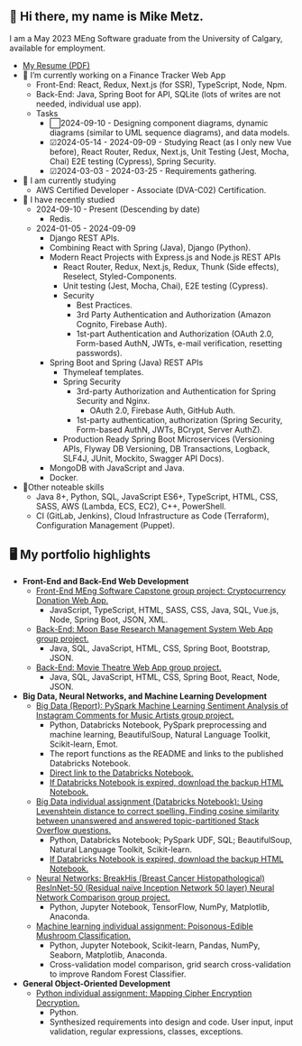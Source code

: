## 👋 Hi there, my name is Mike Metz.

<!--
**m-metz/m-metz** is a ✨ _special_ ✨ repository because its `README.md` (this file) appears on your GitHub profile.

Here are some ideas to get you started:

- 🔭 I’m currently working on ...
- 🌱 I’m currently learning ...
- 👯 I’m looking to collaborate on ...
- 🤔 I’m looking for help with ...
- 💬 Ask me about ...
- 📫 How to reach me: ...
- 😄 Pronouns: ...
- ⚡ Fun fact: ...
-->

I am a May 2023 MEng Software graduate from the University of Calgary, available for employment.
- [My Resume (PDF)](https://onedrive.live.com/?authkey=%21AAx0QusWUhYAJ24&id=5564EAC6A68D4D1B%21735676&cid=5564EAC6A68D4D1B&parId=root&o=OneUp)
- 🔭 I’m currently working on a Finance Tracker Web App
  - Front-End: React, Redux, Next.js (for SSR), TypeScript, Node, Npm.
  - Back-End: Java, Spring Boot for API, SQLite (lots of writes are not needed, individual use app).
  - Tasks
    - ⬜2024-09-10 - Designing component diagrams, dynamic diagrams (similar to UML sequence diagrams), and data models.
    - ☑2024-05-14 - 2024-09-09 - Studying React (as I only new Vue before), React Router, Redux, Next.js, Unit Testing (Jest, Mocha, Chai) E2E testing (Cypress), Spring Security.
    - ☑2024-03-03 - 2024-03-25 - Requirements gathering.
- 📖 I am currently studying
  - AWS Certified Developer - Associate (DVA-C02) Certification.
- 📘 I have recently studied
  - 2024-09-10 - Present (Descending by date)
    - Redis.
  - 2024-01-05 - 2024-09-09
    - Django REST APIs.
    - Combining React with Spring (Java), Django (Python).
    - Modern React Projects with Express.js and Node.js REST APIs
      - React Router, Redux, Next.js, Redux, Thunk (Side effects), Reselect, Styled-Components.
      - Unit testing (Jest, Mocha, Chai), E2E testing (Cypress).
      - Security
        - Best Practices.
        - 3rd Party Authentication and Authorization (Amazon Cognito, Firebase Auth).
        - 1st-part Authentication and Authorization (OAuth 2.0, Form-based AuthN, JWTs, e-mail verification, resetting passwords).
    - Spring Boot and Spring (Java) REST APIs
      - Thymeleaf templates.
      - Spring Security
        - 3rd-party Authorization and Authentication for Spring Security and Nginx.
          - OAuth 2.0, Firebase Auth, GitHub Auth.
        - 1st-party authentication, authorization (Spring Security, Form-based AuthN, JWTs, BCrypt, Server AuthZ).
      - Production Ready Spring Boot Microservices (Versioning APIs, Flyway DB Versioning, DB Transactions, Logback, SLF4J, JUnit, Mockito, Swagger API Docs).
    - MongoDB with JavaScript and Java.
    - Docker.
- 📗Other noteable skills
  - Java 8+, Python, SQL, JavaScript ES6+, TypeScript, HTML, CSS, SASS, AWS (Lambda, ECS, EC2), C++, PowerShell.
  - CI (GitLab, Jenkins), Cloud Infrastructure as Code (Terraform), Configuration Management (Puppet).

## 🖥 My portfolio highlights
  - **Front-End and Back-End Web Development**
    - [Front-End MEng Software Capstone group project: Cryptocurrency Donation Web App.](https://github.com/m-metz/cryptocurrency-donation-web-app)
      - JavaScript, TypeScript, HTML, SASS, CSS, Java, SQL, Vue.js, Node, Spring Boot, JSON, XML.
    - [Back-End: Moon Base Research Management System Web App group project.](https://github.com/m-metz/moon-base-research-management-web-app)
      - Java, SQL, JavaScript, HTML, CSS, Spring Boot, Bootstrap, JSON.
    - [Back-End: Movie Theatre Web App group project.](https://github.com/m-metz/movie-theatre-web-app)
      - Java, SQL, JavaScript, HTML, CSS, Spring Boot, React, Node, JSON.
  - **Big Data, Neural Networks, and Machine Learning Development**
    - [Big Data (Report): PySpark Machine Learning Sentiment Analysis of Instagram Comments for Music Artists group project.](https://1drv.ms/b/s!AhtNjabG6mRVq8ZgH4YaYyYe5CMigA?e=NAisfe)
      - Python, Databricks Notebook, PySpark preprocessing and machine learning, BeautifulSoup, Natural Language Toolkit, Scikit-learn, Emot.
      - The report functions as the README and links to the published Databricks Notebook.
      - [Direct link to the Databricks Notebook.](https://databricks-prod-cloudfront.cloud.databricks.com/public/4027ec902e239c93eaaa8714f173bcfc/2947494414241448/3558815089651053/2747989559085117/latest.html)
      - [If Databricks Notebook is expired, download the backup HTML Notebook.](https://1drv.ms/u/s!AhtNjabG6mRVq8cLvfcM8Lun_fDnYw)
    - [Big Data individual assignment (Databricks Notebook): Using Levenshtein distance to correct spelling. Finding cosine similarity between unanswered and answered topic-partitioned Stack Overflow questions.](https://databricks-prod-cloudfront.cloud.databricks.com/public/4027ec902e239c93eaaa8714f173bcfc/2947494414241448/3099016446913454/2747989559085117/latest.html)
      - Python, Databricks Notebook; PySpark UDF, SQL; BeautifulSoup, Natural Language Toolkit, Scikit-learn.
      - [If Databricks Notebook is expired, download the backup HTML Notebook.](https://1drv.ms/u/s!AhtNjabG6mRVq8ZlIK03Fa4DE7Cydw)
    - [Neural Networks: BreakHis (Breast Cancer Histopathological) ResInNet-50 (Residual naïve Inception Network 50 layer) Neural Network Comparison group project.](https://github.com/m-metz/breakhis-resinnet-50-neural-network)
      - Python, Jupyter Notebook, TensorFlow, NumPy, Matplotlib, Anaconda.
    - [Machine learning individual assignment: Poisonous-Edible Mushroom Classification.](https://github.com/m-metz/ensf611-machine-learning-assignment4-m-metz)
      - Python, Jupyter Notebook, Scikit-learn, Pandas, NumPy, Seaborn, Matplotlib, Anaconda.
      - Cross-validation model comparison, grid search cross-validation to improve Random Forest Classifier.
  - **General Object-Oriented Development**
    - [Python individual assignment: Mapping Cipher Encryption Decryption.](https://github.com/m-metz/ensf592-assignment3-encryption)
      - Python. 
      - Synthesized requirements into design and code. User input, input validation, regular expressions, classes, exceptions.
